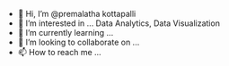 - 👋 Hi, I’m @premalatha kottapalli
- 👀 I’m interested in ... Data Analytics, Data Visualization
- 🌱 I’m currently learning ...
- 💞️ I’m looking to collaborate on ...
- 📫 How to reach me ...

<!---
premalathakottapalli/premalathakottapalli is a ✨ special ✨ repository because its `README.md` (this file) appears on your GitHub profile.
You can click the Preview link to take a look at your changes.
--->
